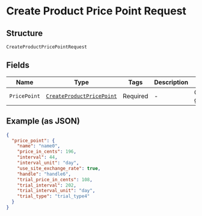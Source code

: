 
# Create Product Price Point Request

## Structure

`CreateProductPricePointRequest`

## Fields

| Name | Type | Tags | Description | Getter | Setter |
|  --- | --- | --- | --- | --- | --- |
| `PricePoint` | [`CreateProductPricePoint`](../../doc/models/create-product-price-point.md) | Required | - | CreateProductPricePoint getPricePoint() | setPricePoint(CreateProductPricePoint pricePoint) |

## Example (as JSON)

```json
{
  "price_point": {
    "name": "name0",
    "price_in_cents": 196,
    "interval": 44,
    "interval_unit": "day",
    "use_site_exchange_rate": true,
    "handle": "handle6",
    "trial_price_in_cents": 108,
    "trial_interval": 202,
    "trial_interval_unit": "day",
    "trial_type": "trial_type4"
  }
}
```

